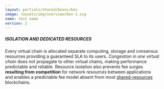 ```yaml
---
layout: partials/shared/boxes/box
image: /assets/img/overview/box-1.svg
name: test name
version: 2
---
```


##### ISOLATION AND DEDICATED RESOURCES

Every virtual chain is allocated separate computing, storage and consensus resources providing a
guaranteed SLA to its users. _Congestion in one virtual chain_ does not propagate to other
virtual chains, making performance predictable and reliable. Resource isolation also
prevents fee surges **resulting from competition** for network resources between
applications and enables a predictable fee model absent from most [shared-resources](www.google.com) blockchains.
